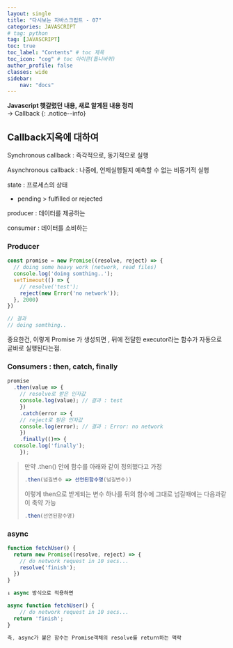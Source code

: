 ```yaml
---
layout: single
title: "다시보는 자바스크립트 - 07"
categories: JAVASCRIPT
# tag: python
tag: [JAVASCRIPT]
toc: true
toc_label: "Contents" # toc 제목
toc_icon: "cog" # toc 아이콘(톱니바퀴)
author_profile: false
classes: wide
sidebar:
    nav: "docs"
---
```




**Javascript 헷갈렸던 내용, 새로 알게된 내용 정리** 
<br> → Callback
{: .notice--info}



## Callback지옥에 대하여

Synchronous callback : 즉각적으로, 동기적으로 실행

Asynchronous callback : 나중에, 언제실행될지 예측할 수 없는 비동기적 실행

 

state : 프로세스의 상태 

- pending > fulfilled or rejected

producer : 데이터를 제공하는 

consumer : 데이터를 소비하는



### Producer

```javascript
const promise = new Promise((resolve, reject) => {
  // doing some heavy work (network, read files)
  console.log('doing somthing..');
  setTimeout(() => {
    // resolve('test');
    reject(new Error('no network'));
  }, 2000)
})

// 결과
// doing somthing..
```

중요한건, 이렇게 Promise 가 생성되면 , 뒤에 전달한 executor라는 함수가 자동으로 곧바로 실행된다는점.



### Consumers : then, catch, finally

```javascript
promise
  .then(value => {
    // resolve로 받은 인자값
    console.log(value); // 결과 : test
	})
	.catch(error => {
  	// reject로 받은 인자값
  	console.log(error); // 결과 : Error: no network
	})
	.finally(()=> {
  console.log('finally');
	});
```



> 만약 .then()  안에 함수를 아래와 같이 정의했다고 가정
> ```javascript
> .then(넘길변수 => 선언된함수명(넘길변수))
> ```
>
> 이렇게 then으로 받게되는 변수 하나를 뒤의 함수에 그대로 넘길때에는 다음과같이 축약 가능
>
> ```javascript
> .then(선언된함수명)
> ```



### async

```javascript
function fetchUser() {
  return new Promise((resolve, reject) => {
    // do network request in 10 secs...
    resolve('finish');
  })
}

↓ async 방식으로 적용하면

async function fetchUser() {
	// do network request in 10 secs...
  return 'finish';
}

즉, async가 붙은 함수는 Promise객체의 resolve를 return하는 맥락
```


